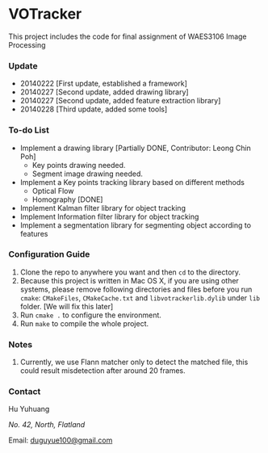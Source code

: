 VOTracker
=========

This project includes the code for final assignment of WAES3106 Image Processing

### Update ###

+ 20140222 [First update, established a framework]
+ 20140227 [Second update, added drawing library]
+ 20140227 [Second update, added feature extraction library]
+ 20140228 [Third update, added some tools]

### To-do List ##

+ Implement a drawing library [Partially DONE, Contributor: Leong Chin Poh]
  - Key points drawing needed.
  - Segment image drawing needed.
+ Implement a Key points tracking library based on different methods
  - Optical Flow
  - Homography [DONE]
+ Implement Kalman filter library for object tracking
+ Implement Information filter library for object tracking
+ Implement a segmentation library for segmenting object according to features

### Configuration Guide ###

1. Clone the repo to anywhere you want and then `cd` to the directory.
2. Because this project is written in Mac OS X, if you are using other systems, please remove following directories and files before you run `cmake`: `CMakeFiles`, `CMakeCache.txt` and `libvotrackerlib.dylib` under `lib` folder. [We will fix this later]
3. Run `cmake .` to configure the environment.
4. Run `make` to compile the whole project.

### Notes ###

1. Currently, we use Flann matcher only to detect the matched file, this could result misdetection after around 20 frames.

### Contact ###

Hu Yuhuang

_No. 42, North, Flatland_

Email: duguyue100@gmail.com
